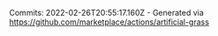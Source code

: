 Commits: 2022-02-26T20:55:17.160Z - Generated via https://github.com/marketplace/actions/artificial-grass
<br>
